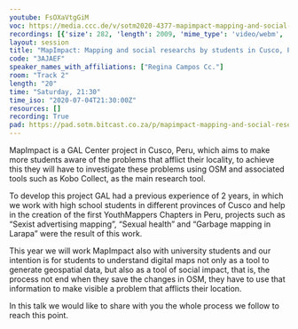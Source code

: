 ```yaml
---
youtube: FsOXaVtgGiM
voc: https://media.ccc.de/v/sotm2020-4377-mapimpact-mapping-and-social-researchs-by-students-in-cusco-per
recordings: [{'size': 282, 'length': 2009, 'mime_type': 'video/webm', 'language': 'eng', 'filename': 'sotm2020-4377-eng-MapImpact_Mapping_and_social_researchs_by_students_in_Cusco_Peru_webm-hd.webm', 'state': 'new', 'folder': 'webm-hd', 'high_quality': True, 'width': 1920, 'height': 1080, 'updated_at': '2020-07-16T15:09:27.049+02:00', 'recording_url': 'https://cdn.media.ccc.de/events/sotm/2020/webm-hd/sotm2020-4377-eng-MapImpact_Mapping_and_social_researchs_by_students_in_Cusco_Peru_webm-hd.webm', 'url': 'https://media.ccc.de/public/recordings/47495', 'event_url': 'https://media.ccc.de/public/events/46a6e6aa-af67-5965-b00c-5edd4e1769ed', 'conference_url': 'https://media.ccc.de/public/conferences/sotm2020'}, {'size': 75, 'length': 2009, 'mime_type': 'video/mp4', 'language': 'eng', 'filename': 'sotm2020-4377-eng-MapImpact_Mapping_and_social_researchs_by_students_in_Cusco_Peru_sd.mp4', 'state': 'new', 'folder': 'h264-sd', 'high_quality': False, 'width': 720, 'height': 576, 'updated_at': '2020-07-16T14:57:41.457+02:00', 'recording_url': 'https://cdn.media.ccc.de/events/sotm/2020/h264-sd/sotm2020-4377-eng-MapImpact_Mapping_and_social_researchs_by_students_in_Cusco_Peru_sd.mp4', 'url': 'https://media.ccc.de/public/recordings/47493', 'event_url': 'https://media.ccc.de/public/events/46a6e6aa-af67-5965-b00c-5edd4e1769ed', 'conference_url': 'https://media.ccc.de/public/conferences/sotm2020'}, {'size': 102, 'length': 2009, 'mime_type': 'video/webm', 'language': 'eng', 'filename': 'sotm2020-4377-eng-MapImpact_Mapping_and_social_researchs_by_students_in_Cusco_Peru_webm-sd.webm', 'state': 'new', 'folder': 'webm-sd', 'high_quality': False, 'width': 720, 'height': 576, 'updated_at': '2020-07-16T14:53:22.929+02:00', 'recording_url': 'https://cdn.media.ccc.de/events/sotm/2020/webm-sd/sotm2020-4377-eng-MapImpact_Mapping_and_social_researchs_by_students_in_Cusco_Peru_webm-sd.webm', 'url': 'https://media.ccc.de/public/recordings/47492', 'event_url': 'https://media.ccc.de/public/events/46a6e6aa-af67-5965-b00c-5edd4e1769ed', 'conference_url': 'https://media.ccc.de/public/conferences/sotm2020'}, {'size': 30, 'length': 2009, 'mime_type': 'audio/mpeg', 'language': 'eng', 'filename': 'sotm2020-4377-eng-MapImpact_Mapping_and_social_researchs_by_students_in_Cusco_Peru_mp3.mp3', 'state': 'new', 'folder': 'mp3', 'high_quality': False, 'width': 0, 'height': 0, 'updated_at': '2020-07-16T14:44:35.894+02:00', 'recording_url': 'https://cdn.media.ccc.de/events/sotm/2020/mp3/sotm2020-4377-eng-MapImpact_Mapping_and_social_researchs_by_students_in_Cusco_Peru_mp3.mp3', 'url': 'https://media.ccc.de/public/recordings/47490', 'event_url': 'https://media.ccc.de/public/events/46a6e6aa-af67-5965-b00c-5edd4e1769ed', 'conference_url': 'https://media.ccc.de/public/conferences/sotm2020'}, {'size': 242, 'length': 2009, 'mime_type': 'video/mp4', 'language': 'eng', 'filename': 'sotm2020-4377-eng-MapImpact_Mapping_and_social_researchs_by_students_in_Cusco_Peru_hd.mp4', 'state': 'new', 'folder': 'h264-hd', 'high_quality': True, 'width': 1920, 'height': 1080, 'updated_at': '2020-07-16T14:41:15.540+02:00', 'recording_url': 'https://cdn.media.ccc.de/events/sotm/2020/h264-hd/sotm2020-4377-eng-MapImpact_Mapping_and_social_researchs_by_students_in_Cusco_Peru_hd.mp4', 'url': 'https://media.ccc.de/public/recordings/47489', 'event_url': 'https://media.ccc.de/public/events/46a6e6aa-af67-5965-b00c-5edd4e1769ed', 'conference_url': 'https://media.ccc.de/public/conferences/sotm2020'}]
layout: session
title: "MapImpact: Mapping and social researchs by students in Cusco, Perú"
code: "3AJAEF"
speaker_names_with_affiliations: ["Regina Campos Cc."]
room: "Track 2"
length: "20"
time: "Saturday, 21:30"
time_iso: "2020-07-04T21:30:00Z"
resources: []
recording: True
pad: https://pad.sotm.bitcast.co.za/p/mapimpact-mapping-and-social-researchs-by-students
---
```

MapImpact is a GAL Center project in Cusco, Peru, which aims to make more students aware of the problems that afflict their locality, to achieve this they will have to investigate these problems using OSM and associated tools such as Kobo Collect, as the main research tool. 

To develop this project GAL had a previous experience of 2 years, in which we work with high school students in different provinces of Cusco and help in the creation of the first YouthMappers Chapters in Peru, projects such as “Sexist advertising mapping”, “Sexual health” and “Garbage mapping in Larapa” were the result of this work.

This year we will work MapImpact also with university students and our intention is for students to understand digital maps not only as a tool to generate geospatial data, but also as a tool of social impact, that is, the process not end when they save the changes in OSM, they have to use that information to make visible a problem that afflicts their location.

In this talk we would like to share with you the whole process we follow to reach this point.
